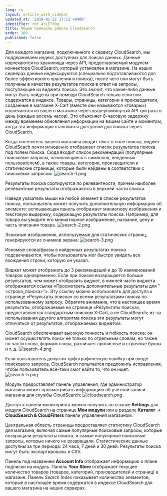 ```yaml
---
lang: ru
layout: article_with_sidebar
updated_at: '2019-01-22 17:12 +0400'
identifier: ref_4rLETt0g
title: Общие принципы работы CloudSearch
order: 300
published: false
---
```

Для каждого магазина, подключенного к сервису CloudSearch, мы поддерживаем индекс доступных для поиска данных. Данные извлекаются из хранилища через API, предоставляемый модулем коннектора CloudSearch, который установлен в магазине. На наших серверах данные индексируются (специально подготавливаются для более эффективного хранения и поиска), после чего они могут быть получены в качестве результатов поиска в ответ на запросы, поступающие из виджета поиска. Это значит, что какие-либо данные могут быть найдены при помощи CloudSearch только если они содержатся в индексе. Товары, страницы, категории и производители, созданные в магазине X-Cart (вместе они называются «товары») извлекаются из вашего магазина через вышеупомянутый API три раза в день (каждые восемь часов). Это объясняет 8-часовую задержку между временем обновления информации на вашем сайте и моментом, когда эта информация становится доступной для поиска через CloudSearch.

Когда посетитель вашего магазина вводит текст в поле поиска, виджет CloudSeach почти мгновенно отображает список результатов поиска под полем поиска. Сюда входит список рекомендаций (популярные поисковые запросы, начинающиеся с символов, введенных пользователем), а также товары, категории, производители и статические страницы, которые были найдены в соответствии с поисковым запросом.
   ![search-1.png]({{site.baseurl}}/attachments/ref_5IHjr19k/search-1.png)

Результаты поиска сортируются по релевантности, причем наиболее релевантные результаты отображаются в верхней части списка.

Наведя указатель мыши на любой элемент в списке результатов поиска, пользователь может получить дополнительную информацию об элементе: всплывающая панель отображает миниатюру изображения и текстовую выдержку, содержащую результаты поиска. Например, для товара вы увидите его миниатюрное изображение, название, цену и часть описания товара.
   ![search-2.png]({{site.baseurl}}/attachments/ref_5IHjr19k/search-2.png)

Эскизные изображения, используемые для статических страниц, генерируются из снимков экрана:
   ![search-3.png]({{site.baseurl}}/attachments/ref_5IHjr19k/search-3.png)

Искомые слова/фразы в найденных результатах поиска подсвечиваются, чтобы пользователь мог быстро увидеть все вхождения строки, которую он указал.

Виджет может отображать до 3 рекомендаций и до 10 наименований товаров одновременно. Если при поиске возвращается больше результатов, чем может отобразить виджет, в нижней части виджета отображается ссылка «Просмотреть дополнительные результаты для "<строка_поиска>"». Эту ссылку можно использовать для доступа к странице «Результаты поиска» со всеми результатами поиска по использованному запросу. Обратите внимание, что в настоящее время результаты, отображаемые на странице «Результаты поиска», предоставляются стандартным поиском X-Cart, а не CloudSearch; из-за использования другого алгоритма поиска эти результаты могут отличаться от результатов, отображаемых виджетом.

CloudSearch обеспечивает высокую точность и гибкость поиска: он может осуществлять поиск не только по отдельным словам, но также по части слова, формам слова, различает прописные и строчные буквы и т. д.
   ![search-4.png]({{site.baseurl}}/attachments/ref_5IHjr19k/search-4.png)

Если пользователь допустит орфографическую ошибку при вводе поискового запроса, CloudSearch попытается предложить исправления, чтобы пользователь все-таки смог найти то, что он ищет.
   ![search-5.png]({{site.baseurl}}/attachments/ref_5IHjr19k/search-5.png)

Модуль предоставляет панель управления, где администратор магазина может просматривать информацию об учетной записи магазина для службы CloudSearch:
   ![cloudsearch.png]({{site.baseurl}}/attachments/ref_5IHjr19k/cloudsearch.png)

Доступ к панели мониторинга можно получить по ссылке **Settings** для модуля CloudSearch на странице **Мои модули** или в разделе **Каталог** -> **CloudSearch & CloudFilters** панели управления магазином.

Центральная область страницы предоставляет статистику CloudSearch для магазина, включая самые популярные поисковые запросы, которые возвращали результаты поиска, и самые популярные поисковые запросы, которые ничего не возвращали. Статистические данные доступны за три периода: 24 часа, 7 дней и 30 дней. Результаты поиска могут быть экспортированы в CSV.

Панель под названием **Account Info** отображает информацию о плане подписки на модуль.
Панель **Your Store** отображает текущее количество товаров (товаров, категорий, производителей и страниц) в магазине.
Панель _Search Index_ показывает количество элементов, которые в настоящее время содержатся в индексе CloudSearch для вашего магазина на наших серверах.
